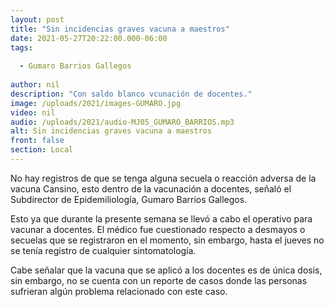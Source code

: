 ```yaml
---
layout: post
title: "Sin incidencias graves vacuna a maestros"
date: 2021-05-27T20:22:00.000-06:00
tags:
  
  - Gumaro Barrios Gallegos
  
author: nil
description: "Con saldo blanco vcunación de docentes."
image: /uploads/2021/images-GUMARO.jpg
video: nil
audio: /uploads/2021/audio-MJ05_GUMARO_BARRIOS.mp3
alt: Sin incidencias graves vacuna a maestros
front: false
section: Local
---
```


No hay registros de que se tenga alguna secuela o reacción adversa de la vacuna Cansino, esto dentro de la vacunación a docentes, señaló el Subdirector de Epidemiliología, Gumaro Barrios Gallegos.

Esto ya que durante la presente semana se llevó a cabo el operativo para vacunar a docentes. El médico fue cuestionado respecto a desmayos o secuelas que se registraron en el momento, sin embargo, hasta el jueves no se tenía registro de cualquier sintomatología.

Cabe señalar que la vacuna que se aplicó a los docentes es de única dosis, sin embargo, no se cuenta con un reporte de casos donde las personas sufrieran algún problema relacionado con este caso.
